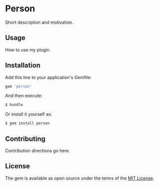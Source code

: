 # Person
Short description and motivation.

## Usage
How to use my plugin.

## Installation
Add this line to your application's Gemfile:

```ruby
gem 'person'
```

And then execute:
```bash
$ bundle
```

Or install it yourself as:
```bash
$ gem install person
```

## Contributing
Contribution directions go here.

## License
The gem is available as open source under the terms of the [MIT License](https://opensource.org/licenses/MIT).
